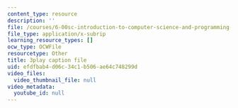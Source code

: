 ```yaml
---
content_type: resource
description: ''
file: /courses/6-00sc-introduction-to-computer-science-and-programming-spring-2011/efdfbab4d06c34c1b506ae64c748299d_nx6NnzIGrKE.srt
file_type: application/x-subrip
learning_resource_types: []
ocw_type: OCWFile
resourcetype: Other
title: 3play caption file
uid: efdfbab4-d06c-34c1-b506-ae64c748299d
video_files:
  video_thumbnail_file: null
video_metadata:
  youtube_id: null
---
```

